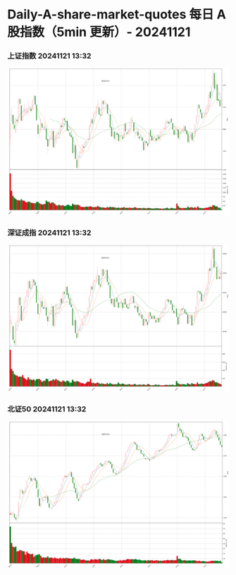 
# Daily-A-share-market-quotes 每日 A 股指数（5min 更新）- 20241121

### 上证指数 20241121 13:32
![](./fig/2024/11/20241121-sh000001.png)

### 深证成指 20241121 13:32
![](./fig/2024/11/20241121-sz399001.png)

### 北证50 20241121 13:32
![](./fig/2024/11/20241121-bj899050.png)
